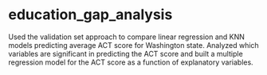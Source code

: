 # education_gap_analysis
Used the validation set approach to compare linear regression and KNN models predicting average ACT score for Washington state. Analyzed which variables are significant in predicting the ACT score and built a multiple regression model for the ACT score as  a function of explanatory variables.
